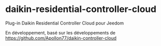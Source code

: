 # daikin-residential-controller-cloud
Plug-in Daikin Residential Controller Cloud pour Jeedom

En développement, basé sur les développements de https://github.com/Apollon77/daikin-controller-cloud

